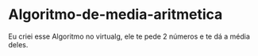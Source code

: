# Algoritmo-de-media-aritmetica
Eu criei esse Algoritmo no virtualg, ele te pede 2 números e te dá a média deles.
